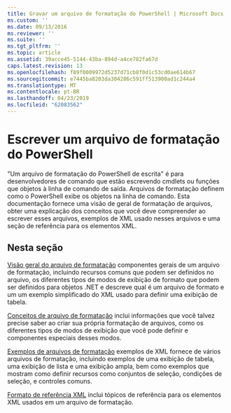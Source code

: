 ```yaml
---
title: Gravar um arquivo de formatação do PowerShell | Microsoft Docs
ms.custom: ''
ms.date: 09/13/2016
ms.reviewer: ''
ms.suite: ''
ms.tgt_pltfrm: ''
ms.topic: article
ms.assetid: 39acce45-5144-43ba-894d-a4ce782fa67d
caps.latest.revision: 13
ms.openlocfilehash: f89f0009972d5237d71cb8f0d1c53cd0ae614b67
ms.sourcegitcommit: e7445ba8203da304286c591ff513900ad1c244a4
ms.translationtype: MT
ms.contentlocale: pt-BR
ms.lasthandoff: 04/23/2019
ms.locfileid: "62083562"
---
```

# <a name="writing-a-powershell-formatting-file"></a>Escrever um arquivo de formatação do PowerShell

"Um arquivo de formatação do PowerShell de escrita" é para desenvolvedores de comando que estão escrevendo cmdlets ou funções que objetos à linha de comando de saída. Arquivos de formatação definem como o PowerShell exibe os objetos na linha de comando. Esta documentação fornece uma visão de geral de formatação de arquivos, obter uma explicação dos conceitos que você deve compreender ao escrever esses arquivos, exemplos de XML usado nesses arquivos e uma seção de referência para os elementos XML.

## <a name="in-this-section"></a>Nesta seção

[Visão geral do arquivo de formatação](./formatting-file-overview.md) componentes gerais de um arquivo de formatação, incluindo recursos comuns que podem ser definidos no arquivo, os diferentes tipos de modos de exibição de formato que podem ser definidos para objetos .NET e descreve qual é um arquivo de formato e um um exemplo simplificado do XML usado para definir uma exibição de tabela.

[Conceitos de arquivo de formatação](./formatting-file-concepts.md) inclui informações que você talvez precise saber ao criar sua própria formatação de arquivos, como os diferentes tipos de modos de exibição que você pode definir e componentes especiais desses modos.

[Exemplos de arquivos de formatação](./examples-of-formatting-files.md) exemplos de XML fornece de vários arquivos de formatação, incluindo exemplos de uma exibição de tabela, uma exibição de lista e uma exibição ampla, bem como exemplos que mostram como definir recursos como conjuntos de seleção, condições de seleção, e controles comuns.

[Formato de referência XML](./format-schema-xml-reference.md) inclui tópicos de referência para os elementos XML usados em um arquivo de formatação.
